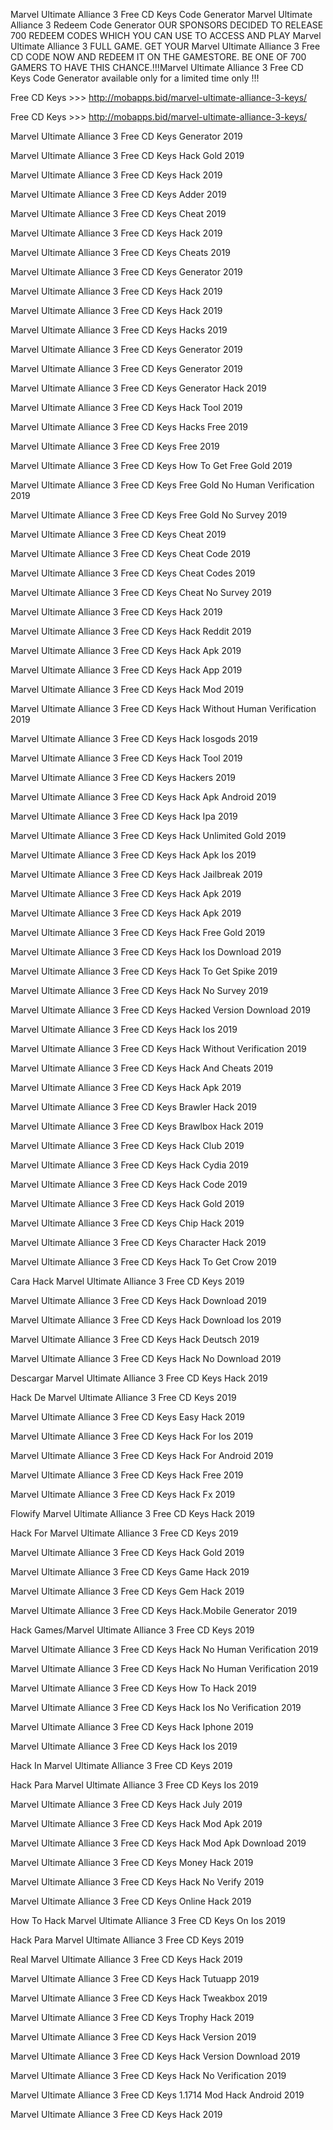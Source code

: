 Marvel Ultimate Alliance 3 Free CD Keys Code Generator Marvel Ultimate Alliance 3 Redeem Code Generator OUR SPONSORS DECIDED TO RELEASE 700 REDEEM CODES WHICH YOU CAN USE TO ACCESS AND PLAY Marvel Ultimate Alliance 3 FULL GAME. GET YOUR Marvel Ultimate Alliance 3 Free CD CODE NOW AND REDEEM IT ON THE GAMESTORE. BE ONE OF 700 GAMERS TO HAVE THIS CHANCE.!!!Marvel Ultimate Alliance 3 Free CD Keys Code Generator available only for a limited time only !!!


Free CD Keys >>> http://mobapps.bid/marvel-ultimate-alliance-3-keys/

Free CD Keys >>> http://mobapps.bid/marvel-ultimate-alliance-3-keys/

Marvel Ultimate Alliance 3 Free CD Keys Generator 2019

Marvel Ultimate Alliance 3 Free CD Keys Hack Gold 2019

Marvel Ultimate Alliance 3 Free CD Keys Hack 2019

Marvel Ultimate Alliance 3 Free CD Keys Adder 2019

Marvel Ultimate Alliance 3 Free CD Keys Cheat 2019

Marvel Ultimate Alliance 3 Free CD Keys Hack 2019

Marvel Ultimate Alliance 3 Free CD Keys Cheats 2019

Marvel Ultimate Alliance 3 Free CD Keys Generator 2019

Marvel Ultimate Alliance 3 Free CD Keys Hack 2019

Marvel Ultimate Alliance 3 Free CD Keys Hack 2019

Marvel Ultimate Alliance 3 Free CD Keys Hacks 2019

Marvel Ultimate Alliance 3 Free CD Keys Generator 2019

Marvel Ultimate Alliance 3 Free CD Keys Generator 2019

Marvel Ultimate Alliance 3 Free CD Keys Generator Hack 2019

Marvel Ultimate Alliance 3 Free CD Keys Hack Tool 2019

Marvel Ultimate Alliance 3 Free CD Keys Hacks Free 2019

Marvel Ultimate Alliance 3 Free CD Keys Free 2019

Marvel Ultimate Alliance 3 Free CD Keys How To Get Free Gold 2019

Marvel Ultimate Alliance 3 Free CD Keys Free Gold No Human Verification 2019

Marvel Ultimate Alliance 3 Free CD Keys Free Gold No Survey 2019

Marvel Ultimate Alliance 3 Free CD Keys Cheat 2019

Marvel Ultimate Alliance 3 Free CD Keys Cheat Code 2019

Marvel Ultimate Alliance 3 Free CD Keys Cheat Codes 2019

Marvel Ultimate Alliance 3 Free CD Keys Cheat No Survey 2019

Marvel Ultimate Alliance 3 Free CD Keys Hack 2019

Marvel Ultimate Alliance 3 Free CD Keys Hack Reddit 2019

Marvel Ultimate Alliance 3 Free CD Keys Hack Apk 2019

Marvel Ultimate Alliance 3 Free CD Keys Hack App 2019

Marvel Ultimate Alliance 3 Free CD Keys Hack Mod 2019

Marvel Ultimate Alliance 3 Free CD Keys Hack Without Human Verification 2019

Marvel Ultimate Alliance 3 Free CD Keys Hack Iosgods 2019

Marvel Ultimate Alliance 3 Free CD Keys Hack Tool 2019

Marvel Ultimate Alliance 3 Free CD Keys Hackers 2019

Marvel Ultimate Alliance 3 Free CD Keys Hack Apk Android 2019

Marvel Ultimate Alliance 3 Free CD Keys Hack Ipa 2019

Marvel Ultimate Alliance 3 Free CD Keys Hack Unlimited Gold 2019

Marvel Ultimate Alliance 3 Free CD Keys Hack Apk Ios 2019

Marvel Ultimate Alliance 3 Free CD Keys Hack Jailbreak 2019

Marvel Ultimate Alliance 3 Free CD Keys Hack Apk 2019

Marvel Ultimate Alliance 3 Free CD Keys Hack Apk 2019

Marvel Ultimate Alliance 3 Free CD Keys Hack Free Gold 2019

Marvel Ultimate Alliance 3 Free CD Keys Hack Ios Download 2019

Marvel Ultimate Alliance 3 Free CD Keys Hack To Get Spike 2019

Marvel Ultimate Alliance 3 Free CD Keys Hack No Survey 2019

Marvel Ultimate Alliance 3 Free CD Keys Hacked Version Download 2019

Marvel Ultimate Alliance 3 Free CD Keys Hack Ios 2019

Marvel Ultimate Alliance 3 Free CD Keys Hack Without Verification 2019

Marvel Ultimate Alliance 3 Free CD Keys Hack And Cheats 2019

Marvel Ultimate Alliance 3 Free CD Keys Hack Apk 2019

Marvel Ultimate Alliance 3 Free CD Keys Brawler Hack 2019

Marvel Ultimate Alliance 3 Free CD Keys Brawlbox Hack 2019

Marvel Ultimate Alliance 3 Free CD Keys Hack Club 2019

Marvel Ultimate Alliance 3 Free CD Keys Hack Cydia 2019

Marvel Ultimate Alliance 3 Free CD Keys Hack Code 2019

Marvel Ultimate Alliance 3 Free CD Keys Hack Gold 2019

Marvel Ultimate Alliance 3 Free CD Keys Chip Hack 2019

Marvel Ultimate Alliance 3 Free CD Keys Character Hack 2019

Marvel Ultimate Alliance 3 Free CD Keys Hack To Get Crow 2019

Cara Hack Marvel Ultimate Alliance 3 Free CD Keys 2019

Marvel Ultimate Alliance 3 Free CD Keys Hack Download 2019

Marvel Ultimate Alliance 3 Free CD Keys Hack Download Ios 2019

Marvel Ultimate Alliance 3 Free CD Keys Hack Deutsch 2019

Marvel Ultimate Alliance 3 Free CD Keys Hack No Download 2019

Descargar Marvel Ultimate Alliance 3 Free CD Keys Hack 2019

Hack De Marvel Ultimate Alliance 3 Free CD Keys 2019

Marvel Ultimate Alliance 3 Free CD Keys Easy Hack 2019

Marvel Ultimate Alliance 3 Free CD Keys Hack For Ios 2019

Marvel Ultimate Alliance 3 Free CD Keys Hack For Android 2019

Marvel Ultimate Alliance 3 Free CD Keys Hack Free 2019

Marvel Ultimate Alliance 3 Free CD Keys Hack Fx 2019

Flowify Marvel Ultimate Alliance 3 Free CD Keys Hack 2019

Hack For Marvel Ultimate Alliance 3 Free CD Keys 2019

Marvel Ultimate Alliance 3 Free CD Keys Hack Gold 2019

Marvel Ultimate Alliance 3 Free CD Keys Game Hack 2019

Marvel Ultimate Alliance 3 Free CD Keys Gem Hack 2019

Marvel Ultimate Alliance 3 Free CD Keys Hack.Mobile Generator 2019

Hack Games/Marvel Ultimate Alliance 3 Free CD Keys 2019

Marvel Ultimate Alliance 3 Free CD Keys Hack No Human Verification 2019

Marvel Ultimate Alliance 3 Free CD Keys Hack No Human Verification 2019

Marvel Ultimate Alliance 3 Free CD Keys How To Hack 2019

Marvel Ultimate Alliance 3 Free CD Keys Hack Ios No Verification 2019

Marvel Ultimate Alliance 3 Free CD Keys Hack Iphone 2019

Marvel Ultimate Alliance 3 Free CD Keys Hack Ios 2019

Hack In Marvel Ultimate Alliance 3 Free CD Keys 2019

Hack Para Marvel Ultimate Alliance 3 Free CD Keys Ios 2019

Marvel Ultimate Alliance 3 Free CD Keys Hack July 2019

Marvel Ultimate Alliance 3 Free CD Keys Hack Mod Apk 2019

Marvel Ultimate Alliance 3 Free CD Keys Hack Mod Apk Download 2019

Marvel Ultimate Alliance 3 Free CD Keys Money Hack 2019

Marvel Ultimate Alliance 3 Free CD Keys Hack No Verify 2019

Marvel Ultimate Alliance 3 Free CD Keys Online Hack 2019

How To Hack Marvel Ultimate Alliance 3 Free CD Keys On Ios 2019

Hack Para Marvel Ultimate Alliance 3 Free CD Keys 2019

Real Marvel Ultimate Alliance 3 Free CD Keys Hack 2019

Marvel Ultimate Alliance 3 Free CD Keys Hack Tutuapp 2019

Marvel Ultimate Alliance 3 Free CD Keys Hack Tweakbox 2019

Marvel Ultimate Alliance 3 Free CD Keys Trophy Hack 2019

Marvel Ultimate Alliance 3 Free CD Keys Hack Version 2019

Marvel Ultimate Alliance 3 Free CD Keys Hack Version Download 2019

Marvel Ultimate Alliance 3 Free CD Keys Hack No Verification 2019

Marvel Ultimate Alliance 3 Free CD Keys 1.1714 Mod Hack Android 2019

Marvel Ultimate Alliance 3 Free CD Keys Hack 2019